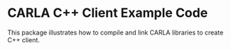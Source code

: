 # CARLA C++ Client Example Code
This package illustrates how to compile and link CARLA libraries to create C++ client.

